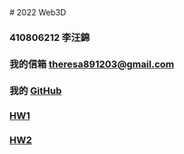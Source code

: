 <!DOCTYPE html>
<html>
<head>
	# 2022 Web3D
</head>

<body>

### 410806212 李汪錦
### 我的信箱 [theresa891203@gmail.com]
### 我的 [GitHub]
### [       HW1]
### [       HW2]


[theresa891203@gmail.com]:<mailto:theresa891203@gmail.com>
[GitHub]:<https://kingta1487.github.io/Web3D_hw/index.html>
[       HW1]:<HW1/hw1.html>
[       HW2]:<HW2/hw2.html>

</body>

</html>
